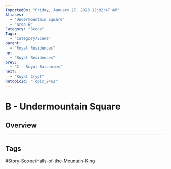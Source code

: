```yaml
---
ImportedOn: "Friday, January 27, 2023 12:02:47 AM"
Aliases:
  - "Undermountain Square"
  - "Area B"
Category: "Scene"
Tags:
  - "Category/Scene"
parent:
  - "Royal Residences"
up:
  - "Royal Residences"
prev:
  - "C - Royal Balconies"
next:
  - "Royal Crypt"
RWtopicId: "Topic_2462"
---
```

# B - Undermountain Square
## Overview

---
## Tags
#Story-Scope/Halls-of-the-Mountain-King

